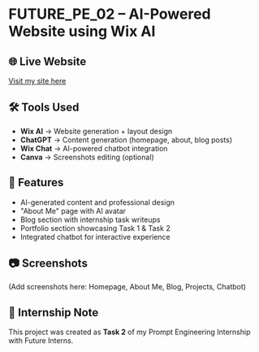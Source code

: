 # FUTURE_PE_02 – AI-Powered Website using Wix AI

## 🌐 Live Website
[Visit my site here](https://manidhargroup12.wixsite.com/manidhar-ai-hub)

## 🛠️ Tools Used
- **Wix AI** → Website generation + layout design
- **ChatGPT** → Content generation (homepage, about, blog posts)
- **Wix Chat** → AI-powered chatbot integration
- **Canva** → Screenshots editing (optional)

## 📌 Features
- AI-generated content and professional design
- "About Me" page with AI avatar
- Blog section with internship task writeups
- Portfolio section showcasing Task 1 & Task 2
- Integrated chatbot for interactive experience

## 📷 Screenshots
(Add screenshots here: Homepage, About Me, Blog, Projects, Chatbot)

## 📝 Internship Note
This project was created as **Task 2** of my Prompt Engineering Internship with Future Interns.
